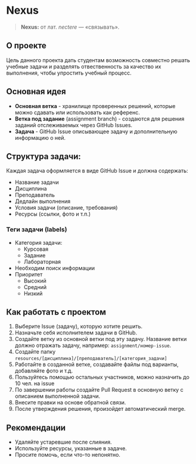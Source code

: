 # Nexus
> **Nexus:** от лат. *nectere* — «связывать».

## О проекте

Цель данного проекта дать студентам возможность совместно решать учебные задачи и разделять отвественность за качество их выполнения, чтобы упростить учебный процесс. 

## Основная идея
- **Основная ветка** - хранилище проверенных решений, которые можно сдавать или использовать как референс.  
- **Ветка под задание** (assignment branch) - создаются для решения заданий отслеживаемых через GitHub Issues.  
- **Задача** - GitHub Issue описывающее задачу и дополнительную информацию о ней.  

## Структура задачи:
Каждая задача оформляется в виде GitHub Issue и должна содержать:
- Название задачи
- Дисциплина
- Преподаватель
- Дедлайн выполнения
- Условия задачи (описание, требования)
- Ресурсы (ссылки, фото и т.п.)

### Теги задачи (labels)
- Категория задачи:
  - Курсовая
  - Задание
  - Лабораторная
- Необходим поиск информации
- Приоритет
  - Высокий
  - Средний
  - Низкий

## Как работать с проектом
1. Выберите Issue (задачу), которую хотите решить.
2. Назначьте себя исполнителем задачи в GitHub.
3. Создайте ветку из основной ветки под эту задачу.
   Название ветки должно отражать задачу, например:
   `assignment/номер-issue`.
4. Создайте папку `resources/[дисциплина]/[преподаватель]/[категория_задачи]`
4. Работайте в созданной ветке, создавайте файлы под варианты, добавляйте фото и т.д.
5. Пользуйтесь помощью остальных участников, можно назначить до 10 чел. на issue
6. По завершении работы создайте Pull Request в основную ветку с описанием выполненной задачи.
7. Внесите правки на основе обратной связи.
8. После утверждения решения, произойдет автоматический merge.

## Рекомендации
- Удаляйте устаревшие после слияния.
- Используйте ресурсы, указанные в задаче.
- Просите помочь, если что-то непонятно.
